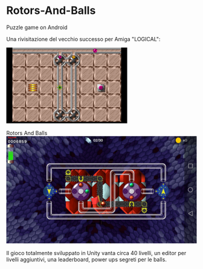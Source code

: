 # Rotors-And-Balls
Puzzle game on Android

Una rivisitazione del vecchio successo per Amiga "LOGICAL": 

![alt text](https://github.com/Blackslash76/Rotors-And-Balls/blob/main/Assets/Livelli%20logical%20originale/g6_000.png?raw=true)

Rotors And Balls
![alt text](https://github.com/Blackslash76/Rotors-And-Balls/blob/main/Assets/Livelli%20logical%20originale/Screenshot_20190110-091611.jpg?raw=true)

Il gioco totalmente sviluppato in Unity vanta circa 40 livelli, un editor per livelli aggiuntivi, una leaderboard, power ups segreti per le balls.

